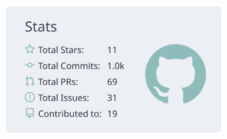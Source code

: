 [![](https://raw.githubusercontent.com/egavazzi/egavazzi/main/profile-summary-card-output/nord_bright/3-stats.svg)](https://github.com/vn7n24fzkq/github-profile-summary-cards)
